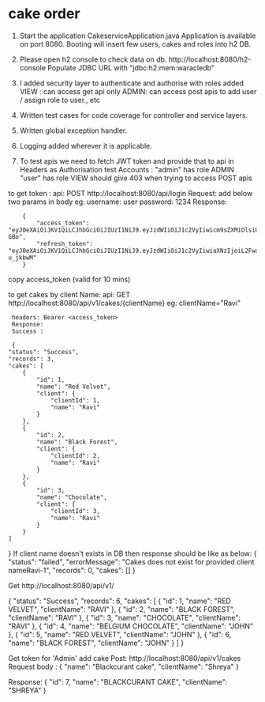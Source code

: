 # cake order
1. Start the application CakeserviceApplication.java
   Application is available on port 8080.
   Booting will insert few users, cakes and roles into h2 DB.
2. Please open h2 console to check data on db. http://localhost:8080/h2-console
    Populate JDBC URL with "jdbc:h2:mem:waracledb"
3. I added security layer to authenticate and authorise with roles added
   VIEW : can access get api only
   ADMIN: can access post apis to add user / assign role to user., etc
4. Written test cases for code coverage for controller and service layers.
5. Written global exception handler.
6. Logging added wherever it is applicable.

7. To test apis we need to fetch JWT token and provide that to api in Headers as Authorisation
   test Accounts :
   "admin" has role ADMIN
   "user" has role VIEW should give 403 when trying to access POST apis


to get token :
api: POST
http://localhost:8080/api/login
Request: add below two params in body
eg:
    username: user
    password: 1234
Response:

        {
            "access_token": "eyJ0eXAiOiJKV1QiLCJhbGciOiJIUzI1NiJ9.eyJzdWIiOiJ1c2VyIiwicm9sZXMiOlsiUk9MRV9FTVAiXSwiaXNzIjoiL2FwaS9sb2dpbiIsImV4cCI6MTYzOTY1MTQ3Nn0.jV5ZYlSpJEO3fSvI_6BNiWuGdHtaml7dHd_VA1x-GBo",
            "refresh_token": "eyJ0eXAiOiJKV1QiLCJhbGciOiJIUzI1NiJ9.eyJzdWIiOiJ1c2VyIiwiaXNzIjoiL2FwaS9sb2dpbiIsImV4cCI6MTYzOTY1MjY3Nn0.T5lqabuh0PhiFl2JDcQVTyS3R_2GyAcg_FI-u_jkbwM"
        }
copy access_token (valid for 10 mins)

to get cakes by client Name:
api: GET
http://localhost:8080/api/v1/cakes/{clientName}
eg: clientName="Ravi"

     headers: Bearer <access_token>
     Response:
     Success :

     {
    "status": "Success",
    "records": 3,
    "cakes": [
        {
            "id": 1,
            "name": "Red Velvet",
            "client": {
                "clientId": 1,
                "name": "Ravi"
            }
        },
        {
            "id": 2,
            "name": "Black Forest",
            "client": {
                "clientId": 2,
                "name": "Ravi"
            }
        },
        {
            "id": 3,
            "name": "Chocolate",
            "client": {
                "clientId": 3,
                "name": "Ravi"
            }
        }
    ]
}
     If client name doesn't exists in DB then response should be like as below:
{
"status": "failed",
"errorMessage": "Cakes does not exist for provided client nameRavi-1",
"records": 0,
"cakes": []
}


Get http://localhost:8080/api/v1/

{
"status": "Success",
"records": 6,
"cakes": [
{
"id": 1,
"name": "RED VELVET",
"clientName": "RAVI"
},
{
"id": 2,
"name": "BLACK FOREST",
"clientName": "RAVI"
},
{
"id": 3,
"name": "CHOCOLATE",
"clientName": "RAVI"
},
{
"id": 4,
"name": "BELGIUM CHOCOLATE",
"clientName": "JOHN"
},
{
"id": 5,
"name": "RED VELVET",
"clientName": "JOHN"
},
{
"id": 6,
"name": "BLACK FOREST",
"clientName": "JOHN"
}
]
}

Get token for 'Admin'
add cake
Post: http://localhost:8080/api/v1/cakes
Request body :
{
"name": "Blackcurant cake",
"clientName": "Shreya"
}

Response:
{
"id": 7,
"name": "BLACKCURANT CAKE",
"clientName": "SHREYA"
}